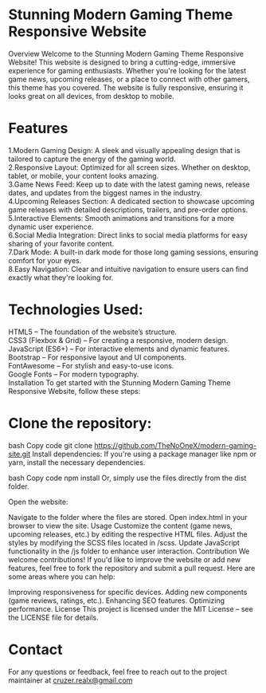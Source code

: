 # Stunning Modern Gaming Theme Responsive Website
Overview
Welcome to the Stunning Modern Gaming Theme Responsive Website! This website is designed to bring a cutting-edge, immersive experience for gaming enthusiasts. Whether you're looking for the latest game news, upcoming releases, or a place to connect with other gamers, this theme has you covered. The website is fully responsive, ensuring it looks great on all devices, from desktop to mobile.

# Features
1.Modern Gaming Design: A sleek and visually appealing design that is tailored to capture the energy of the gaming world.<br>
2.Responsive Layout: Optimized for all screen sizes. Whether on desktop, tablet, or mobile, your content looks amazing.<br>
3.Game News Feed: Keep up to date with the latest gaming news, release dates, and updates from the biggest names in the industry.<br>
4.Upcoming Releases Section: A dedicated section to showcase upcoming game releases with detailed descriptions, trailers, and pre-order options.<br>
5.Interactive Elements: Smooth animations and transitions for a more dynamic user experience.<br>
6.Social Media Integration: Direct links to social media platforms for easy sharing of your favorite content.<br>
7.Dark Mode: A built-in dark mode for those long gaming sessions, ensuring comfort for your eyes.<br>
8.Easy Navigation: Clear and intuitive navigation to ensure users can find exactly what they're looking for.<br>

# Technologies Used:

HTML5 – The foundation of the website’s structure.<br>
CSS3 (Flexbox & Grid) – For creating a responsive, modern design.<br>
JavaScript (ES6+) – For interactive elements and dynamic features.<br>
Bootstrap – For responsive layout and UI components.<br>
FontAwesome – For stylish and easy-to-use icons.<br>
Google Fonts – For modern typography.<br>
Installation
To get started with the Stunning Modern Gaming Theme Responsive Website, follow these steps:

# Clone the repository:

bash
Copy code
git clone https://github.com/TheNoOneX/modern-gaming-site.git
Install dependencies: If you're using a package manager like npm or yarn, install the necessary dependencies.



bash
Copy code
npm install
Or, simply use the files directly from the dist folder.

Open the website:

Navigate to the folder where the files are stored.
Open index.html in your browser to view the site.
Usage
Customize the content (game news, upcoming releases, etc.) by editing the respective HTML files.
Adjust the styles by modifying the SCSS files located in /scss.
Update JavaScript functionality in the /js folder to enhance user interaction.
Contribution
We welcome contributions! If you'd like to improve the website or add new features, feel free to fork the repository and submit a pull request. Here are some areas where you can help:

Improving responsiveness for specific devices.
Adding new components (game reviews, ratings, etc.).
Enhancing SEO features.
Optimizing performance.
License
This project is licensed under the MIT License – see the LICENSE file for details.

# Contact
For any questions or feedback, feel free to reach out to the project maintainer at cruzer.realx@gmail.com
